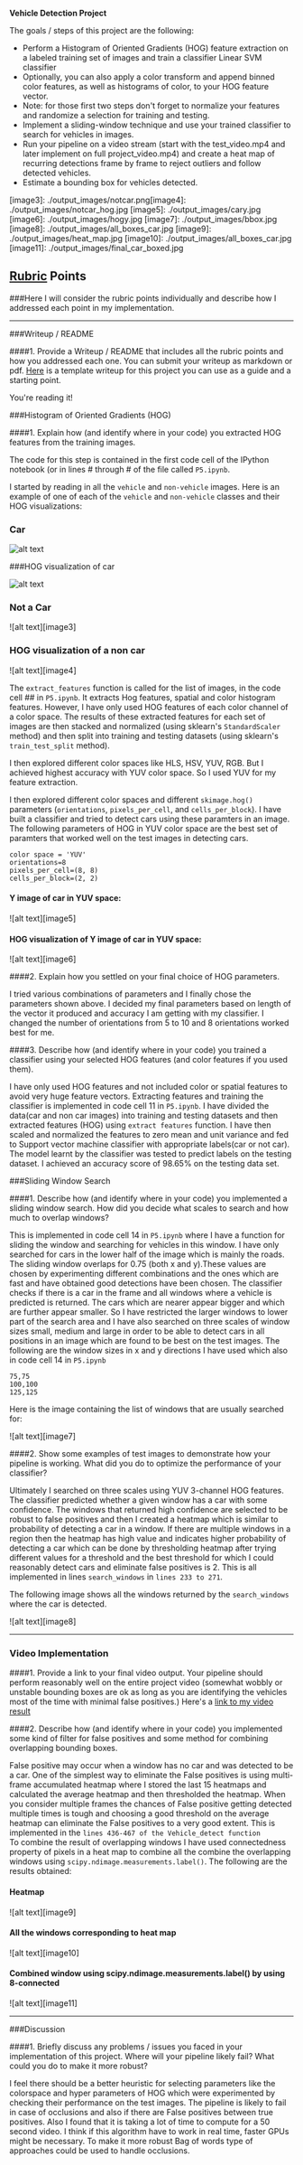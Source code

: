 
**Vehicle Detection Project**

The goals / steps of this project are the following:

* Perform a Histogram of Oriented Gradients (HOG) feature extraction on a labeled training set of images and train a classifier Linear SVM classifier
* Optionally, you can also apply a color transform and append binned color features, as well as histograms of color, to your HOG feature vector. 
* Note: for those first two steps don't forget to normalize your features and randomize a selection for training and testing.
* Implement a sliding-window technique and use your trained classifier to search for vehicles in images.
* Run your pipeline on a video stream (start with the test_video.mp4 and later implement on full project_video.mp4) and create a heat map of recurring detections frame by frame to reject outliers and follow detected vehicles.
* Estimate a bounding box for vehicles detected.

[//]: # (Image References)
[image1]: ./output_images/car.png
[image2]: ./output_images/car_hog.jpg
[image3]: ./output_images/notcar.png[image4]: ./output_images/notcar_hog.jpg
[image5]: ./output_images/cary.jpg
[image6]: ./output_images/hogy.jpg
[image7]: ./output_images/bbox.jpg
[image8]: ./output_images/all_boxes_car.jpg
[image9]: ./output_images/heat_map.jpg
[image10]: ./output_images/all_boxes_car.jpg
[image11]: ./output_images/final_car_boxed.jpg

[video1]: ./project_video.mp4

## [Rubric](https://review.udacity.com/#!/rubrics/513/view) Points
###Here I will consider the rubric points individually and describe how I addressed each point in my implementation.  

---
###Writeup / README

####1. Provide a Writeup / README that includes all the rubric points and how you addressed each one.  You can submit your writeup as markdown or pdf.  [Here](https://github.com/udacity/CarND-Vehicle-Detection/blob/master/writeup_template.md) is a template writeup for this project you can use as a guide and a starting point.  

You're reading it!

###Histogram of Oriented Gradients (HOG)

####1. Explain how (and identify where in your code) you extracted HOG features from the training images.

The code for this step is contained in the first code cell of the IPython notebook (or in lines # through # of the file called `P5.ipynb`.  

I started by reading in all the `vehicle` and `non-vehicle` images.  Here is an example of one of each of the `vehicle` and `non-vehicle` classes and their HOG visualizations:

### Car

![alt text][image1]

###HOG visualization of car

![alt text][image2]

### Not a Car

![alt text][image3]

### HOG visualization of a non car

![alt text][image4]

The `extract_features` function is called for the list of images,  in the code cell ## in `P5.ipynb`. It extracts Hog features, spatial and color histogram features. However, I have only used HOG features of each color channel of a color space. The results of these extracted features for each set of images are then stacked and normalized (using sklearn's `StandardScaler` method) and then split into training and testing datasets (using sklearn's `train_test_split` method).

I then explored different color spaces like HLS, HSV, YUV, RGB. But I achieved highest accuracy with YUV color space. So I used YUV for my feature extraction. 

I then explored different color spaces and different `skimage.hog()` parameters (`orientations`, `pixels_per_cell`, and `cells_per_block`).  I have built a classifier and tried to detect cars using these paramters in an image. The following parameters of HOG in YUV color space are the best set of paramters that worked well on the test images in detecting cars.

```
color space = 'YUV'
orientations=8
pixels_per_cell=(8, 8)
cells_per_block=(2, 2)
```

#### Y image of car in YUV space:

![alt text][image5]

#### HOG visualization of Y image of car in YUV space:

![alt text][image6]

####2. Explain how you settled on your final choice of HOG parameters.

I tried various combinations of parameters and I finally chose the parameters shown above. I decided my final parameters based on length of the vector it produced  and accuracy I am getting with my classifier. I changed the number of orientations from 5 to 10 and 8 orientations worked best for me.

####3. Describe how (and identify where in your code) you trained a classifier using your selected HOG features (and color features if you used them).

I have only used HOG features and not included color or spatial features to avoid very huge feature vectors. Extracting features and training the classifier is implemented in code cell 11 in `P5.ipynb`. I have divided the data(car and non car images) into training and testing datasets and then extracted features (HOG) using `extract features` function. I have then scaled and normalized the features to zero mean and unit variance and fed to Support vector machine classifier with appropriate labels(car or not car). The model learnt by the classifier was tested to predict labels on the testing dataset. I achieved an accuracy score of 98.65% on the testing data set.

###Sliding Window Search

####1. Describe how (and identify where in your code) you implemented a sliding window search.  How did you decide what scales to search and how much to overlap windows?

This is implemented in code cell 14 in `P5.ipynb` where I have a function for sliding the window and searching for vehicles in this window. I have only searched for cars in the lower half of the image which is mainly the roads. The sliding window overlaps for 0.75 (both x and y).These values are chosen by experimenting different combinations and the ones which are fast and have obtained good detections have been chosen. The classifier checks if there is a car in the frame and all windows where a vehicle is predicted is returned. The cars which are nearer appear bigger and which are further appear smaller. So I have restricted the larger windows to lower part of the search area and I have also searched on three scales of window sizes small, medium and large in order to be able to  detect cars in all positions in an image which are found to be best on the test images. The following are the window sizes in x and y directions I have used which also in code cell 14 in `P5.ipynb`

```
75,75 
100,100
125,125
```
Here is the image containing the list of windows that are usually searched for:

![alt text][image7]

####2. Show some examples of test images to demonstrate how your pipeline is working.  What did you do to optimize the performance of your classifier?

Ultimately I searched on three scales using YUV 3-channel HOG features. The classifier predicted whether a given window has a car with some confidence. The windows that returned high confidence are selected to be robust to false positives and then I created a heatmap which is similar to probability of detecting a car in a window. If there are multiple windows in a region then the heatmap has high value and indicates higher probability of detecting a car which can be done by thresholding heatmap after trying different values for a threshold and the best threshold for which I could reasonably detect cars and eliminate false positives is 2. This is all implemented in lines `search_windows` in `lines 233 to 271`.


The following image shows all the windows returned by the `search_windows` where the car is detected.


![alt text][image8]


---

### Video Implementation

####1. Provide a link to your final video output.  Your pipeline should perform reasonably well on the entire project video (somewhat wobbly or unstable bounding boxes are ok as long as you are identifying the vehicles most of the time with minimal false positives.)
Here's a [link to my video result](./project5_result.mp4)


####2. Describe how (and identify where in your code) you implemented some kind of filter for false positives and some method for combining overlapping bounding boxes.

False positive may occur when a window has no car and was detected to be a car. One of the simplest way to eliminate the False positives is using multi-frame accumulated heatmap  where I stored the last 15 heatmaps and calculated the average heatmap and then thresholded the heatmap. When you consider multiple frames the chances of False positive getting detected multiple times is tough and choosing a good threshold on the average heatmap can eliminate the False positives to a very good extent. This is implemented in the `lines 436-467 of the Vehicle_detect function`  
To combine the result of overlapping windows I have used connectedness property of pixels in a heat map to combine all the combine the overlapping windows using `scipy.ndimage.measurements.label()`. The following are the results obtained:

#### Heatmap

![alt text][image9]

#### All the windows corresponding to heat map

![alt text][image10]

#### Combined window using scipy.ndimage.measurements.label() by using 8-connected

![alt text][image11]

---

###Discussion

####1. Briefly discuss any problems / issues you faced in your implementation of this project.  Where will your pipeline likely fail?  What could you do to make it more robust?

I feel there should be a better heuristic for selecting parameters like the colorspace and hyper parameters of HOG  which were experimented by checking their performance on the test images. The pipeline is likely to fail in case of occlusions and also if there are False positives between true positives. Also I found that it is taking a lot of time to compute for a 50 second video. I think if this algorithm have to work in real time, faster GPUs might be necessary. To make it more robust Bag of words type of approaches could be used to handle occlusions.